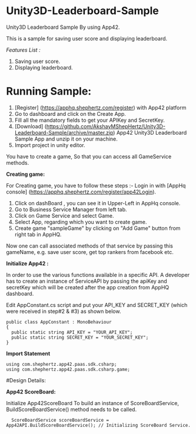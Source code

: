Unity3D-Leaderboard-Sample
==========================

Unity3D Leaderboard Sample By using App42.

This is a sample for saving user score and displaying leaderboard.

_Features List :_

1. Saving user score.
2. Displaying leaderboard.

# Running Sample:

1. [Register] (https://apphq.shephertz.com/register) with App42 platform
2. Go to dashboard and click on the Create App.
3. Fill all the mandatory fields to get your APIKey and SecretKey.
4. [Download] (https://github.com/AkshayMShepHertz/Unity3D-Leaderboard-Sample/archive/master.zip) App42 Unity3D Leaderboard Sample App and unzip it on your machine.
5. Import project in unity editor.

You have to create a game, So that you can access all GameService methods.

__Creating game:__	

For Creating game, you have to follow these steps :-
Login in with [AppHq console] (https://apphq.shephertz.com/register/app42Login).

1. Click on dashBoard , you can see it in Upper-Left in AppHq console.
2. Go to Business Service Manager from left tab.
3. Click on Game Service and select Game.
4. Select App, regarding which you want to create game.
5. Create game "sampleGame" by clicking on "Add Game" button from right tab in AppHQ.
	
Now one can call associated methods of that service by passing this gameName, e.g. save user score, get top rankers from facebook etc.

__Initialize App42 :__

In order to use the various functions available in a specific API. 
A developer has to create an instance of ServiceAPI by passing the apiKey and secretKey which will be created after the app creation from AppHQ dashboard.

Edit AppConstant.cs script and put your API_KEY and SECRET_KEY (which were received in step#2 & #3) as shown below.
```
public class AppConstant : MonoBehaviour 
{
  public static string API_KEY = "YOUR_API_KEY";
  public static string SECRET_KEY = "YOUR_SECRET_KEY";
}
```
__Import Statement__
```
using com.shephertz.app42.paas.sdk.csharp;  
using com.shephertz.app42.paas.sdk.csharp.game;  
```

#Design Details:

__App42 ScoreBoard:__

Initialize App42ScoreBoard
To build an instance of ScoreBoardService, BuildScoreBoardService() method needs to be called.

```
  ScoreBoardService scoreBoardService = App42API.BuildScoreBoardService(); // Initializing ScoreBoard Service.
```
